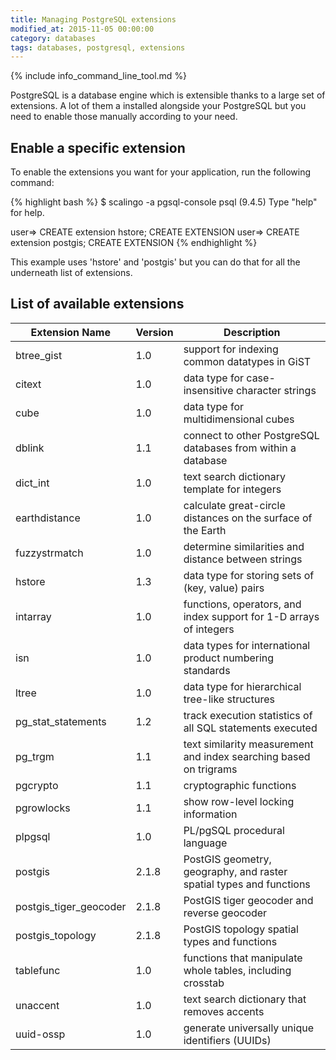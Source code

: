 ```yaml
---
title: Managing PostgreSQL extensions
modified_at: 2015-11-05 00:00:00
category: databases
tags: databases, postgresql, extensions
---
```


{% include info_command_line_tool.md %}

PostgreSQL is a database engine which is extensible thanks to
a large set of extensions. A lot of them a installed alongside
your PostgreSQL but you need to enable those manually according
to your need.

## Enable a specific extension

To enable the extensions you want for your application, run the following command:

{% highlight bash %}
$ scalingo -a <appname> pgsql-console
psql (9.4.5)
Type "help" for help.

user=> CREATE extension hstore;
CREATE EXTENSION
user=> CREATE extension postgis;
CREATE EXTENSION
{% endhighlight %}

This example uses 'hstore' and 'postgis' but you can do that for all the underneath list of
extensions.

## List of available extensions

<table>
	<thead>
		<tr>
			<th>Extension Name</th>
			<th>Version</th>
			<th>Description</th>
		</tr>
	</thead>
	<tbody>
		<tr>
			<td>btree_gist</td>
			<td>1.0</td>
			<td>support for indexing common datatypes in GiST</td>
		</tr>
		<tr>
			<td>citext</td>
			<td>1.0</td>
			<td>data type for case-insensitive character strings</td>
		</tr>
		<tr>
			<td>cube</td>
			<td>1.0</td>
			<td>data type for multidimensional cubes</td>
		</tr>
		<tr>
			<td>dblink</td>
			<td>1.1</td>
			<td>connect to other PostgreSQL databases from within a database</td>
		</tr>
		<tr>
			<td>dict_int</td>
			<td>1.0</td>
			<td>text search dictionary template for integers</td>
		</tr>
		<tr>
			<td>earthdistance</td>
			<td>1.0</td>
			<td>calculate great-circle distances on the surface of the Earth</td>
		</tr>
		<tr>
			<td>fuzzystrmatch</td>
			<td>1.0</td>
			<td>determine similarities and distance between strings</td>
		</tr>
		<tr>
			<td>hstore</td>
			<td>1.3</td>
			<td>data type for storing sets of (key, value) pairs</td>
		</tr>
		<tr>
			<td>intarray</td>
			<td>1.0</td>
			<td>functions, operators, and index support for 1-D arrays of integers</td>
		</tr>
		<tr>
			<td>isn</td>
			<td>1.0</td>
			<td>data types for international product numbering standards</td>
		</tr>
		<tr>
			<td>ltree</td>
			<td>1.0</td>
			<td>data type for hierarchical tree-like structures</td>
		</tr>
		<tr>
			<td>pg_stat_statements</td>
			<td>1.2</td>
			<td>track execution statistics of all SQL statements executed</td>
		</tr>
		<tr>
			<td>pg_trgm</td>
			<td>1.1</td>
			<td>text similarity measurement and index searching based on trigrams</td>
		</tr>
		<tr>
			<td>pgcrypto</td>
			<td>1.1</td>
			<td>cryptographic functions</td>
		</tr>
		<tr>
			<td>pgrowlocks</td>
			<td>1.1</td>
			<td>show row-level locking information</td>
		</tr>
		<tr>
			<td>plpgsql</td>
			<td>1.0</td>
			<td>PL/pgSQL procedural language</td>
		</tr>
		<tr>
			<td>postgis</td>
			<td>2.1.8</td>
			<td>PostGIS geometry, geography, and raster spatial types and functions</td>
		</tr>
		<tr>
			<td>postgis_tiger_geocoder</td>
			<td>2.1.8</td>
			<td>PostGIS tiger geocoder and reverse geocoder</td>
		</tr>
		<tr>
			<td>postgis_topology</td>
			<td>2.1.8</td>
			<td>PostGIS topology spatial types and functions</td>
		</tr>
		<tr>
			<td>tablefunc</td>
			<td>1.0</td>
			<td>functions that manipulate whole tables, including crosstab</td>
		</tr>
		<tr>
			<td>unaccent</td>
			<td>1.0</td>
			<td>text search dictionary that removes accents</td>
		</tr>
		<tr>
			<td>uuid-ossp</td>
			<td>1.0</td>
			<td>generate universally unique identifiers (UUIDs)</td>
		</tr>
	</tbody>
</table>
